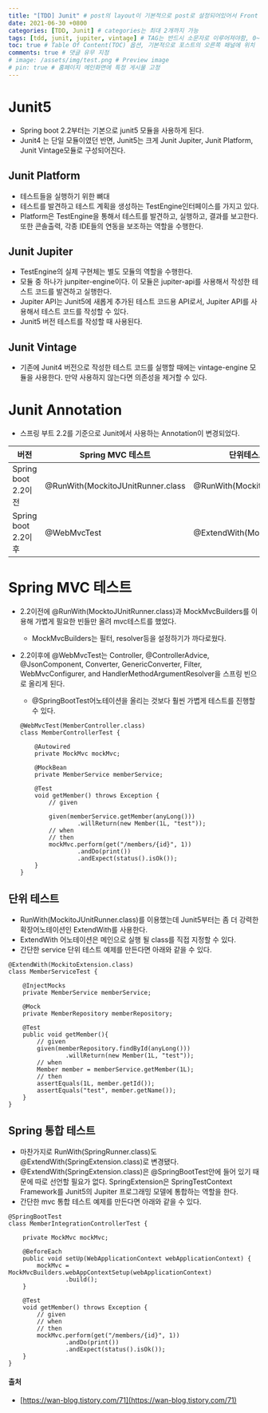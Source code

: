 ```yaml
---
title: "[TDD] Junit" # post의 layout이 기본적으로 post로 설정되어있어서 Front Matter에 따로 layout변수를 만들어 주지 않아도 됨
date: 2021-06-30 +0800
categories: [TDD, Junit] # categories는 최대 2개까지 가능
tags: [tdd, junit, jupiter, vintage] # TAG는 반드시 소문자로 이루어져야함, 0~무한개까지 지정 가능
toc: true # Table Of Content(TOC) 옵션, 기본적으로 포스트의 오른쪽 패널에 위치
comments: true # 댓글 유무 지정
# image: /assets/img/test.png # Preview image
# pin: true # 홈페이지 메인화면에 특정 게시물 고정
---
```


# Junit5
- Spring boot 2.2부터는 기본으로 junit5 모듈을 사용하게 된다.
- Junit4 는 단일 모듈이였던 반면, Junit5는 크게 Junit Jupiter, Junit Platform, Junit Vintage모듈로 구성되어진다.

## Junit Platform
- 테스트들을 실행하기 위한 뼈대
- 테스트를 발견하고 테스트 계획을 생성하는 TestEngine인터페이스를 가지고 있다.
- Platform은 TestEngine을 통해서 테스트를 발견하고, 실행하고, 결과를 보고한다. 또한 콘솔출력, 각종 IDE들의 연동을 보조하는 역할을 수행한다.

## Junit Jupiter
- TestEngine의 실제 구현체는 별도 모듈의 역할을 수행한다.
- 모듈 중 하나가 junpiter-engine이다. 이 모듈은 jupiter-api를 사용해서 작성한 테스트 코드를 발견하고 실행한다.
- Jupiter API는 Junit5에 새롭게 추가된 테스트 코드용 API로서, Jupiter API를 사용해서 테스트 코드를 작성할 수 있다.
- Junit5 버전 테스트를 작성할 때 사용된다.

## Junit Vintage
- 기존에 Junit4 버전으로 작성한 테스트 코드를 실행할 때에는 vintage-engine 모듈을 사용한다. 만약 사용하지 않는다면 의존성을 제거할 수 있다.

# Junit Annotation
- 스프링 부트 2.2를 기준으로 Junit에서 사용하는 Annotation이 변경되었다.

|버전|Spring MVC 테스트|단위테스트(Mockito)|Spring 통합테스트|
|-----|-----|-----|-----|
|Spring boot 2.2이전|@RunWith(MockitoJUnitRunner.class|@RunWith(MockitoJUnitRunner.class)|@RunWith(SpringRunner.class)|
|Spring boot 2.2이후|@WebMvcTest|@ExtendWith(MockitoExtension.class)|@SpringBootTest|

# Spring MVC 테스트
- 2.2이전에 @RunWith(MocktoJUnitRunner.class)과 MockMvcBuilders를 이용해 가볍게 필요한 빈들만 올려 mvc테스트를 했었다.
    - MockMvcBuilders는 필터, resolver등을 설정하기가 까다로웠다.

- 2.2이후에 @WebMvcTest는 Controller, @ControllerAdvice, @JsonComponent, Converter, GenericConverter, Filter, WebMvcConfigurer, and HandlerMethodArgumentResolver을 스프링 빈으로 올리게 된다.
    - @SpringBootTest어노테이션을 올리는 것보다 훨씬 가볍게 테스트를 진행할 수 있다.

    ~~~
    @WebMvcTest(MemberController.class)
    class MemberControllerTest {

        @Autowired
        private MockMvc mockMvc;

        @MockBean
        private MemberService memberService;

        @Test
        void getMember() throws Exception {
            // given

            given(memberService.getMember(anyLong()))
                    .willReturn(new Member(1L, "test"));
            // when
            // then
            mockMvc.perform(get("/members/{id}", 1))
                    .andDo(print())
                    .andExpect(status().isOk());
        }
    }
    ~~~

## 단위 테스트
- RunWith(MockitoJUnitRunner.class)를 이용했는데 Junit5부터는 좀 더 강력한 확장어노테이션인 ExtendWith를 사용한다.
- ExtendWith 어노테이션은 메인으로 실행 될 class를 직접 지정할 수 있다.
- 간단한 service 단위 테스트 예제를 만든다면 아래와 같을 수 있다.

~~~
@ExtendWith(MockitoExtension.class)
class MemberServiceTest {

    @InjectMocks
    private MemberService memberService;

    @Mock
    private MemberRepository memberRepository;

    @Test
    public void getMember(){
        // given
        given(memberRepository.findById(anyLong()))
                .willReturn(new Member(1L, "test"));
        // when
        Member member = memberService.getMember(1L);
        // then
        assertEquals(1L, member.getId());
        assertEquals("test", member.getName());
    }
}
~~~

## Spring 통합 테스트
- 마찬가지로 RunWith(SpringRunner.class)도 @ExtendWith(SpringExtension.class)로 변경됐다.
- @ExtendWith(SpringExtension.class)은 @SpringBootTest안에 들어 있기 때문에 따로 선언할 필요가 없다. SpringExtension은 SpringTestContext Framework를 Junit5의 Jupiter 프로그래밍 모델에 통합하는 역할을 한다.
- 간단한 mvc 통합 테스트 예제를 만든다면 아래와 같을 수 있다.

~~~
@SpringBootTest
class MemberIntegrationControllerTest {

    private MockMvc mockMvc;

    @BeforeEach
    public void setUp(WebApplicationContext webApplicationContext) {
        mockMvc = MockMvcBuilders.webAppContextSetup(webApplicationContext)
                .build();
    }

    @Test
    void getMember() throws Exception {
        // given
        // when
        // then
        mockMvc.perform(get("/members/{id}", 1))
                .andDo(print())
                .andExpect(status().isOk());
    }
}
~~~

#### 출처
- [https://wan-blog.tistory.com/71](https://wan-blog.tistory.com/71)